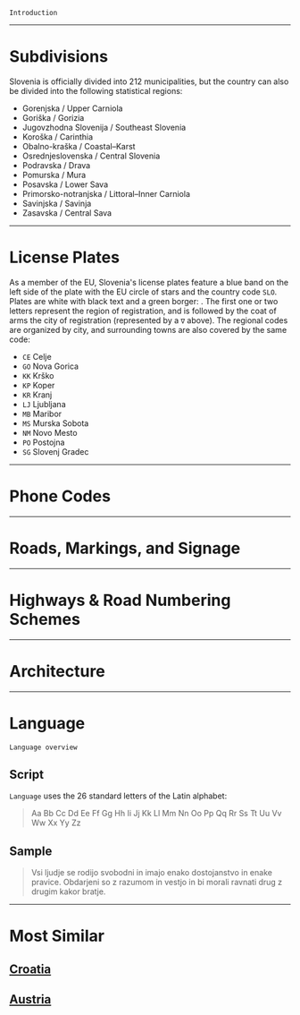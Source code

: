 `Introduction`

---

# Subdivisions

Slovenia is officially divided into 212 municipalities, but the country can also be divided into the following statistical regions:

- Gorenjska / Upper Carniola
- Goriška / Gorizia
- Jugovzhodna Slovenija / Southeast Slovenia
- Koroška / Carinthia
- Obalno-kraška / Coastal–Karst
- Osrednjeslovenska / Central Slovenia
- Podravska / Drava
- Pomurska / Mura
- Posavska / Lower Sava
- Primorsko-notranjska / Littoral–Inner Carniola
- Savinjska / Savinja
- Zasavska / Central Sava

<CountryMap code="SVN" scale="12000" />

---

# License Plates

As a member of the EU, Slovenia's license plates feature a blue band on the left side of the plate with the EU circle of stars and the country code `SLO`. Plates are white with black text and a green borger: <LicensePlate style="eu" code="SLO" format="AB∇123-CD" borderColor="lightgreen"/>. The first one or two letters represent the region of registration, and is followed by the coat of arms the city of registration (represented by a `∇` above). The regional codes are organized by city, and surrounding towns are also covered by the same code:

- `CE` Celje
- `GO` Nova Gorica
- `KK` Krško
- `KP` Koper
- `KR` Kranj
- `LJ` Ljubljana
- `MB` Maribor
- `MS` Murska Sobota
- `NM` Novo Mesto
- `PO` Postojna
- `SG` Slovenj Gradec

---

# Phone Codes

---

# Roads, Markings, and Signage

---

# Highways & Road Numbering Schemes

---

# Architecture

---

# Language

`Language overview`

## Script

`Language` uses the 26 standard letters of the Latin alphabet:

> Aa Bb Cc Dd Ee Ff Gg Hh Ii Jj Kk Ll Mm Nn Oo Pp Qq Rr Ss Tt Uu Vv Ww Xx Yy Zz

## Sample

> Vsi ljudje se rodijo svobodni in imajo enako dostojanstvo in enake pravice. Obdarjeni so z razumom in vestjo in bi morali ravnati drug z drugim kakor bratje.

---

# Most Similar

## [Croatia](/countries/HRV)

## [Austria](/countries/AUT)
